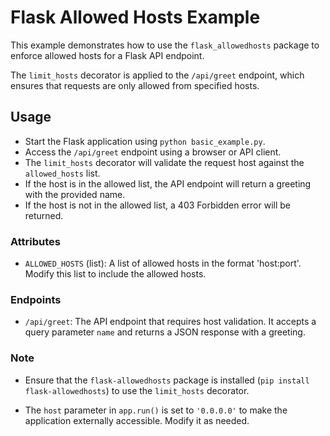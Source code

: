 
# Flask Allowed Hosts Example

This example demonstrates how to use the `flask_allowedhosts` package to enforce allowed hosts for a Flask API endpoint.

The `limit_hosts` decorator is applied to the `/api/greet` endpoint, which ensures that requests are only allowed from specified hosts.

## Usage

- Start the Flask application using `python basic_example.py`.
- Access the `/api/greet` endpoint using a browser or API client.
- The `limit_hosts` decorator will validate the request host against the `allowed_hosts` list.
- If the host is in the allowed list, the API endpoint will return a greeting with the provided name.
- If the host is not in the allowed list, a 403 Forbidden error will be returned.

### Attributes

- `ALLOWED_HOSTS` (list): A list of allowed hosts in the format 'host:port'. Modify this list to include the allowed hosts.

### Endpoints

- `/api/greet`: The API endpoint that requires host validation. It accepts a query parameter `name` and returns a JSON response with a greeting.

### Note

- Ensure that the `flask-allowedhosts` package is installed (`pip install flask-allowedhosts`) to use the `limit_hosts` decorator.

- The `host` parameter in `app.run()` is set to `'0.0.0.0'` to make the application externally accessible. Modify it as needed.
